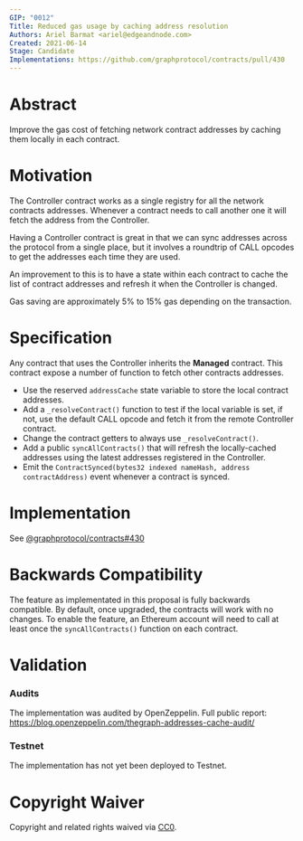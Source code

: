 ```yaml
---
GIP: "0012"
Title: Reduced gas usage by caching address resolution
Authors: Ariel Barmat <ariel@edgeandnode.com>
Created: 2021-06-14
Stage: Candidate
Implementations: https://github.com/graphprotocol/contracts/pull/430
---
```


# Abstract

Improve the gas cost of fetching network contract addresses by caching them locally in each contract.

# Motivation

The Controller contract works as a single registry for all the network contracts addresses. Whenever a contract needs to call another one it will fetch the address from the Controller.

Having a Controller contract is great in that we can sync addresses across the protocol from a single place, but it involves a roundtrip of CALL opcodes to get the addresses each time they are used.

An improvement to this is to have a state within each contract to cache the list of contract addresses and refresh it when the Controller is changed.

Gas saving are approximately 5% to 15% gas depending on the transaction.

# Specification

Any contract that uses the Controller inherits the **Managed** contract. This contract expose a number of function to fetch other contracts addresses.

- Use the reserved `addressCache` state variable to store the local contract addresses.
- Add a `_resolveContract()` function to test if the local variable is set, if not, use the default CALL opcode and fetch it from the remote Controller contract.
- Change the contract getters to always use `_resolveContract()`.
- Add a public `syncAllContracts()` that will refresh the locally-cached addresses using the latest addresses registered in the Controller.
- Emit the `ContractSynced(bytes32 indexed nameHash, address contractAddress)` event whenever a contract is synced.

# Implementation

See [@graphprotocol/contracts#430](https://github.com/graphprotocol/contracts/pull/430)

# Backwards Compatibility

The feature as implementated in this proposal is fully backwards compatible. By default, once upgraded, the contracts will work with no changes. To enable the feature, an Ethereum account will need to call at least once the `syncAllContracts()` function on each contract.

# Validation

### Audits

The implementation was audited by OpenZeppelin. Full public report: https://blog.openzeppelin.com/thegraph-addresses-cache-audit/

### Testnet

The implementation has not yet been deployed to Testnet.

# Copyright Waiver

Copyright and related rights waived via [CC0](https://creativecommons.org/publicdomain/zero/1.0/).
